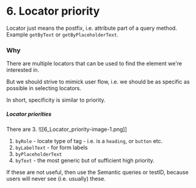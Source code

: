 # 6. Locator priority

Locator just means the postfix, i.e. attribute part of a query method. Example `getByText` or `getByPlaceholderText`.

### Why
There are multiple locators that can be used to find the element we're interested in.

But we should strive to mimick user flow, i.e. we should be as specific as possible in selecting locators.

In short, specificity is similar to priority.

##### Locator priorities
There are 3.
![[6_Locator_priority-image-1.png]]

1. `byRole` - locate type of tag - i.e. is a `heading`, or `button` etc.
2. `byLabelText` - for form labels
3. `byPlaceholderText`
4. `byText` - the most generic but of sufficient high priority.

If these are not useful, then use the Semantic queries or testID, because users will never see (i.e. usually) these.
